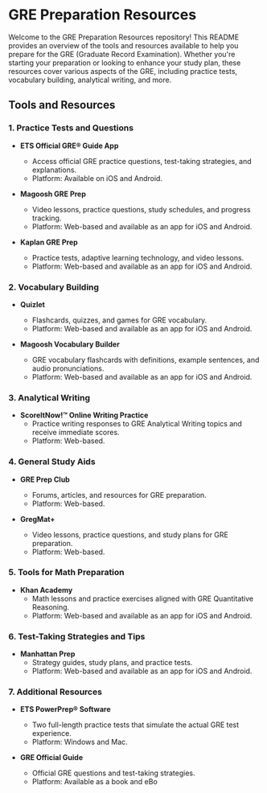 # GRE Preparation Resources

Welcome to the GRE Preparation Resources repository! This README provides an overview of the tools and resources available to help you prepare for the GRE (Graduate Record Examination). Whether you're starting your preparation or looking to enhance your study plan, these resources cover various aspects of the GRE, including practice tests, vocabulary building, analytical writing, and more.

## Tools and Resources

### 1. Practice Tests and Questions

- **ETS Official GRE® Guide App**
  - Access official GRE practice questions, test-taking strategies, and explanations.
  - Platform: Available on iOS and Android.

- **Magoosh GRE Prep**
  - Video lessons, practice questions, study schedules, and progress tracking.
  - Platform: Web-based and available as an app for iOS and Android.

- **Kaplan GRE Prep**
  - Practice tests, adaptive learning technology, and video lessons.
  - Platform: Web-based and available as an app for iOS and Android.

### 2. Vocabulary Building

- **Quizlet**
  - Flashcards, quizzes, and games for GRE vocabulary.
  - Platform: Web-based and available as an app for iOS and Android.

- **Magoosh Vocabulary Builder**
  - GRE vocabulary flashcards with definitions, example sentences, and audio pronunciations.
  - Platform: Web-based and available as an app for iOS and Android.

### 3. Analytical Writing

- **ScoreItNow!™ Online Writing Practice**
  - Practice writing responses to GRE Analytical Writing topics and receive immediate scores.
  - Platform: Web-based.

### 4. General Study Aids

- **GRE Prep Club**
  - Forums, articles, and resources for GRE preparation.
  - Platform: Web-based.

- **GregMat+**
  - Video lessons, practice questions, and study plans for GRE preparation.
  - Platform: Web-based.

### 5. Tools for Math Preparation

- **Khan Academy**
  - Math lessons and practice exercises aligned with GRE Quantitative Reasoning.
  - Platform: Web-based and available as an app for iOS and Android.

### 6. Test-Taking Strategies and Tips

- **Manhattan Prep**
  - Strategy guides, study plans, and practice tests.
  - Platform: Web-based and available as an app for iOS and Android.

### 7. Additional Resources

- **ETS PowerPrep® Software**
  - Two full-length practice tests that simulate the actual GRE test experience.
  - Platform: Windows and Mac.

- **GRE Official Guide**
  - Official GRE questions and test-taking strategies.
  - Platform: Available as a book and eBo
